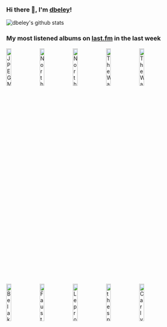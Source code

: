 ### Hi there 👋, I'm [dbeley](https://dbeley.ovh/en)!

![dbeley's github stats](https://github-readme-stats.vercel.app/api?username=dbeley)

### My most listened albums on [last.fm](https://www.last.fm/user/d_beley) in the last week

[<img src='https://lastfm.freetls.fastly.net/i/u/300x300/824d6fe0b424b132b67dd6ab6ec0720a.png' width='16%' height='16%' alt='JPEGMAFIA - LP!'>](https://www.last.fm/music/jpegmafia/lp%2521)&nbsp;
[<img src='https://lastfm.freetls.fastly.net/i/u/300x300/5b94ab8cd6f146d185a7624cd674134f.png' width='16%' height='16%' alt='Norther - Circle Regenerated'>](https://www.last.fm/music/norther/circle%2bregenerated)&nbsp;
[<img src='https://lastfm.freetls.fastly.net/i/u/300x300/6dbbe59c76c93e7a51dfa3bf073e779c.jpg' width='16%' height='16%' alt='Norther - Mirror of Madness'>](https://www.last.fm/music/norther/mirror%2bof%2bmadness)&nbsp;
[<img src='https://lastfm.freetls.fastly.net/i/u/300x300/5a511a836c30a4532418a2a21a8f6294.jpg' width='16%' height='16%' alt='The War on Drugs - A Deeper Understanding'>](https://www.last.fm/music/the%2bwar%2bon%2bdrugs/a%2bdeeper%2bunderstanding)&nbsp;
[<img src='https://lastfm.freetls.fastly.net/i/u/300x300/e38749e9fa8e4e0ece3553b248879823.png' width='16%' height='16%' alt='The War on Drugs - Lost in the Dream'>](https://www.last.fm/music/the%2bwar%2bon%2bdrugs/lost%2bin%2bthe%2bdream)&nbsp;
<br>
[<img src='https://lastfm.freetls.fastly.net/i/u/300x300/5006d0030625f57e6c1dd192ec8928cb.jpg' width='16%' height='16%' alt='Belakor - Coherence'>](https://www.last.fm/music/be%2527lakor/coherence)&nbsp;
[<img src='https://lastfm.freetls.fastly.net/i/u/300x300/432d155262b14be5cbce5be1b557fe05.png' width='16%' height='16%' alt='Faust - Faust IV'>](https://www.last.fm/music/faust/faust%2biv)&nbsp;
[<img src='https://lastfm.freetls.fastly.net/i/u/300x300/48b7bf032f0bae68e2d968f54ed72c04.jpg' width='16%' height='16%' alt='Leprous - Pitfalls'>](https://www.last.fm/music/leprous/pitfalls)&nbsp;
[<img src='https://lastfm.freetls.fastly.net/i/u/300x300/258337eef2b032ab88814d9f7eaf9cdc.jpg' width='16%' height='16%' alt='the spirit of the beehive - Hypnic Jerks'>](https://www.last.fm/music/the%2bspirit%2bof%2bthe%2bbeehive/hypnic%2bjerks)&nbsp;
[<img src='https://lastfm.freetls.fastly.net/i/u/300x300/3bfd48bae63853100cd0a467bd445a76.jpg' width='16%' height='16%' alt='Carly Rae Jepsen - E•MO•TION'>](https://www.last.fm/music/carly%2brae%2bjepsen/e%25e2%2580%25a2mo%25e2%2580%25a2tion)&nbsp;
<br>
